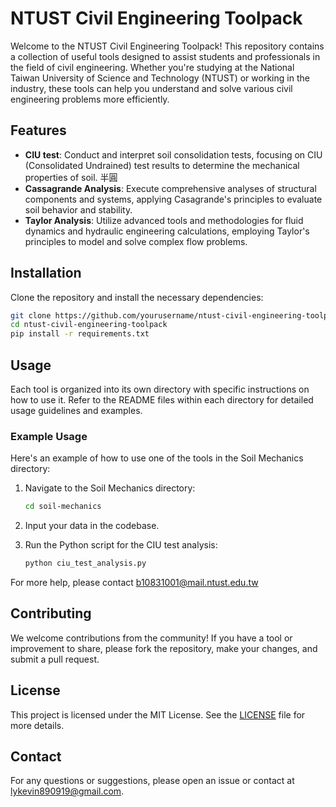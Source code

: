 # NTUST Civil Engineering Toolpack

Welcome to the NTUST Civil Engineering Toolpack! This repository contains a collection of useful tools designed to assist students and professionals in the field of civil engineering. Whether you're studying at the National Taiwan University of Science and Technology (NTUST) or working in the industry, these tools can help you understand and solve various civil engineering problems more efficiently.

## Features

- **CIU test**: Conduct and interpret soil consolidation tests, focusing on CIU (Consolidated Undrained) test results to determine the mechanical properties of soil. 半圓
- **Cassagrande Analysis**: Execute comprehensive analyses of structural components and systems, applying Casagrande's principles to evaluate soil behavior and stability. 
- **Taylor Analysis**: Utilize advanced tools and methodologies for fluid dynamics and hydraulic engineering calculations, employing Taylor's principles to model and solve complex flow problems.
  
## Installation

Clone the repository and install the necessary dependencies:

```bash
git clone https://github.com/yourusername/ntust-civil-engineering-toolpack.git
cd ntust-civil-engineering-toolpack
pip install -r requirements.txt
```

## Usage

Each tool is organized into its own directory with specific instructions on how to use it. Refer to the README files within each directory for detailed usage guidelines and examples.

### Example Usage

Here's an example of how to use one of the tools in the Soil Mechanics directory:

1. Navigate to the Soil Mechanics directory:

    ```bash
    cd soil-mechanics
    ```

2. Input your data in the codebase.

3. Run the Python script for the CIU test analysis:

    ```bash
    python ciu_test_analysis.py
    ```

For more help, please contact b10831001@mail.ntust.edu.tw

## Contributing

We welcome contributions from the community! If you have a tool or improvement to share, please fork the repository, make your changes, and submit a pull request.

## License

This project is licensed under the MIT License. See the [LICENSE](LICENSE) file for more details.

## Contact

For any questions or suggestions, please open an issue or contact at lykevin890919@gmail.com.
